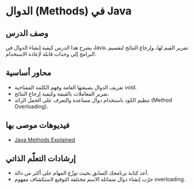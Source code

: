 # الدوال (Methods) في Java

## وصف الدرس
يشرح هذا الدرس كيفية إنشاء الدوال في Java، تمرير القيم لها، وإرجاع النتائج لتقسيم البرامج إلى وحدات قابلة لإعادة الاستخدام.

## محاور أساسية
- تعريف الدوال بصيغتها العامة وفهم الكلمة المفتاحية void.
- تمرير المعاملات بالقيمة وكيفية إرجاع النتائج.
- تنظيم الكود باستخدام دوال مساعدة والتعرف على الحمل الزائد (Method Overloading).

## فيديوهات موصى بها
- [Java Methods Explained](https://www.youtube.com/watch?v=A74TOX803D0)

## إرشادات التعلّم الذاتي
- أعد كتابة برنامجك السابق بحيث توزّع المهام على أكثر من دالة.
- جرّب إنشاء دوال متماثلة الاسم مختلفة التوقيع لاستكشاف مفهوم overloading.
